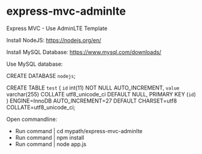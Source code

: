 # express-mvc-adminlte
Express MVC - Use AdminLTE Template

Install NodeJS: https://nodejs.org/en/

Install MySQL Database: https://www.mysql.com/downloads/

Use MySQL database:

CREATE DATABASE `nodejs`;

CREATE TABLE `test` (
  `id` int(11) NOT NULL AUTO_INCREMENT,
  `value` varchar(255) COLLATE utf8_unicode_ci DEFAULT NULL,
  PRIMARY KEY (`id`)
) ENGINE=InnoDB AUTO_INCREMENT=27 DEFAULT CHARSET=utf8 COLLATE=utf8_unicode_ci;


Open commandline:
+ Run command | cd mypath/express-mvc-adminlte 
+ Run command | npm install
+ Run command | node app.js
